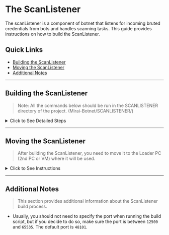 # The ScanListener

The scanListener is a component of botnet that listens for incoming bruted credentials from bots and handles scanning tasks. This guide provides instructions on how to build the ScanListener.

## Quick Links

-   [Building the ScanListener](#building-the-scanlistener)
-   [Moving the ScanListener](#moving-the-scanlistener)
-   [Additional Notes](#additional-notes)

---

## Building the ScanListener

> Note: All the commands below should be run in the SCANLISTENER directory of the project. (Mirai-Botnet/SCANLISTENER/)

<details>
<summary>Click to See Detailed Steps</summary>

### 1. Making the Build Script Executable

```bash
chmod +x build.sh
```

### 2. Running the Build Script

```bash
./build.sh <port>
```

-   Replace `<port>` with the port number you want the ScanListener to listen on. The default port is `48101` if no port is specified.

### 3. Verify the build:

After running the build script, you should see a message indicating that the ScanListener has been built successfully. The binary will be located in the `bins` directory within the `Mirai-Botnet/SCANLISTENER` folder.

</details>

---

## Moving the ScanListener

> After building the ScanListener, you need to move it to the Loader PC (2nd PC or VM) where it will be used.

<details>
<summary>Click to See Instructions</summary>

-   Copy the built ScanListener binary from `Mirai-Botnet/SCANLISTENER/bins/` to the Loader PC (2nd PC or VM) where you have set up the Loader and Nginx server.

-   We just built the ScanListener in the CnC server PC (1st PC or VM) because we already have `go` installed there, but you can also build it in the Loader PC if you prefer by installing `go` there and following the same build steps.

</details>

---

## Additional Notes

> This section provides additional information about the ScanListener build process.

-   Usually, you should not need to specify the port when running the build script, but if you decide to do so, make sure the port is between `12500` and `65535`. The default port is `48101`.
